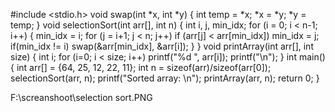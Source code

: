 #include <stdio.h> 
void swap(int *x, int *y) { 
	int temp = *x; 
	*x = *y; 
	*y = temp; 
} 
void selectionSort(int arr[], int n) { 
	int i, j, min_idx; 
	for (i = 0; i < n-1; i++) { 
		min_idx = i; 
		for (j = i+1; j < n; j++) 
		if (arr[j] < arr[min_idx]) 
			min_idx = j; 
		if(min_idx != i) 
			swap(&arr[min_idx], &arr[i]); 
	} 
}
void printArray(int arr[], int size) { 
	int i; 
	for (i=0; i < size; i++) 
		printf("%d ", arr[i]); 
	printf("\n"); 
} 
int main() { 
	int arr[] = {64, 25, 12, 22, 11}; 
	int n = sizeof(arr)/sizeof(arr[0]); 
	selectionSort(arr, n); 
	printf("Sorted array: \n"); 
	printArray(arr, n); 
	return 0; 
} 


F:\screanshoot\selection sort.PNG
